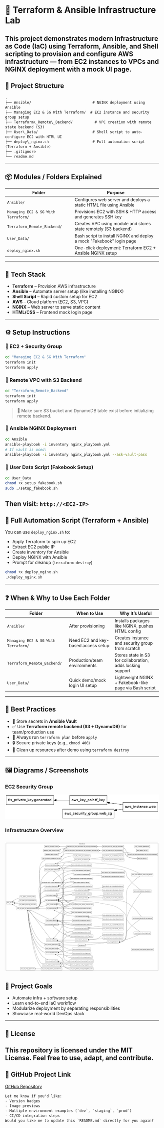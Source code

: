 # 🚀 Terraform & Ansible Infrastructure Lab
This project demonstrates modern **Infrastructure as Code (IaC)** using **Terraform**, **Ansible**, and **Shell scripting** to provision and configure AWS infrastructure — from EC2 instances to VPCs and NGINX deployment with a mock UI page.
---
## 📁 Project Structure
```
.
├── Ansible/                            # NGINX deployment using Ansible
├── Managing EC2 & SG With Terraform/  # EC2 instance and security group setup
├── Terraform\_Remote\_Backend/          # VPC creation with remote state backend (S3)
├── User\_Data/                         # Shell script to auto-configure EC2 with HTML UI
├── deploy\_nginx.sh                    # Full automation script (Terraform + Ansible)
├── .gitignore
└── readme.md
````
---
## 📦 Modules / Folders Explained
| Folder                              | Purpose                                                                 |
|-------------------------------------|-------------------------------------------------------------------------|
| `Ansible/`                          | Configures web server and deploys a static HTML file using Ansible     |
| `Managing EC2 & SG With Terraform/` | Provisions EC2 with SSH & HTTP access and generates SSH key            |
| `Terraform_Remote_Backend/`         | Creates VPC using module and stores state remotely (S3 backend)        |
| `User_Data/`                        | Bash script to install NGINX and deploy a mock "Fakebook" login page   |
| `deploy_nginx.sh`                  | One-click deployment: Terraform EC2 + Ansible NGINX setup              |
---
## 🧰 Tech Stack
- **Terraform** – Provision AWS infrastructure
- **Ansible** – Automate server setup (like installing NGINX)
- **Shell Script** – Rapid custom setup for EC2
- **AWS** – Cloud platform (EC2, S3, VPC)
- **NGINX** – Web server to serve static content
- **HTML/CSS** – Frontend mock login page
---
## ⚙️ Setup Instructions
### 🔹 EC2 + Security Group
```bash
cd "Managing EC2 & SG With Terraform"
terraform init
terraform apply
````
### 🔹 Remote VPC with S3 Backend
```bash
cd "Terraform_Remote_Backend"
terraform init
terraform apply
```
> 🔐 Make sure S3 bucket and DynamoDB table exist before initializing remote backend.
### 🔹 Ansible NGINX Deployment
```bash
cd Ansible
ansible-playbook -i inventory nginx_playbook.yml
# If vault is used:
ansible-playbook -i inventory nginx_playbook.yml --ask-vault-pass
```
### 🔹 User Data Script (Fakebook Setup)
```bash
cd User_Data
chmod +x setup_fakebook.sh
sudo ./setup_fakebook.sh
```
Then visit: `http://<EC2-IP>`
---
## 🔄 Full Automation Script (Terraform + Ansible)
You can use `deploy_nginx.sh` to:
* Apply Terraform to spin up EC2
* Extract EC2 public IP
* Create inventory for Ansible
* Deploy NGINX with Ansible
* Prompt for cleanup (`terraform destroy`)
```bash
chmod +x deploy_nginx.sh
./deploy_nginx.sh
```
---
## ❓ When & Why to Use Each Folder
| Folder                              | When to Use                         | Why It’s Useful                                            |
| ----------------------------------- | ----------------------------------- | ---------------------------------------------------------- |
| `Ansible/`                          | After provisioning                  | Installs packages like NGINX, pushes HTML config           |
| `Managing EC2 & SG With Terraform/` | Need EC2 and key-based access setup | Creates instance and security group from scratch           |
| `Terraform_Remote_Backend/`         | Production/team environments        | Stores state in S3 for collaboration, adds locking support |
| `User_Data/`                        | Quick demo/mock login UI setup      | Lightweight NGINX + Fakebook-like page via Bash script     |
---
## 🧠 Best Practices
* 🔐 Store secrets in **Ansible Vault**
* ✅ Use **Terraform remote backend (S3 + DynamoDB)** for team/production use
* 🧪 Always run `terraform plan` before `apply`
* 🔒 Secure private keys (e.g., `chmod 400`)
* 🧼 Clean up resources after demo using `terraform destroy`
---
## 🖼️ Diagrams / Screenshots

### EC2 Security Group
![EC2 Security Group](./Managing%20EC2%20%26%20SG%20With%20Terraform/ec2-sg.png)

### Infrastructure Overview
![Infrastructure Overview](./Managing%20EC2%20%26%20SG%20With%20Terraform/infrastructure.png)
---
## 🧩 Project Goals
* Automate infra + software setup
* Learn end-to-end IaC workflow
* Modularize deployment by separating responsibilities
* Showcase real-world DevOps stack
---
## 📜 License
This repository is licensed under the **MIT License**.
Feel free to use, adapt, and contribute.
---
## 🔗 GitHub Project Link
[GitHub Repository](https://github.com/Shaikhabdulh/Infrastructure-as-Code-Terraform-Ansible-Docker)
```
Let me know if you'd like:
- Version badges
- Image previews
- Multiple environment examples (`dev`, `staging`, `prod`)
- CI/CD integration steps
Would you like me to update this `README.md` directly for you again?
```
